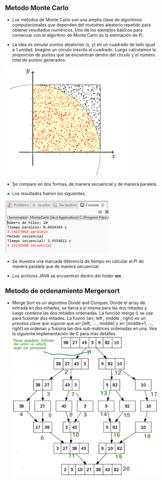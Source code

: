 ## Metodo Monte Carlo

* Los métodos de Monte Carlo son una amplia clase de algoritmos computacionales que dependen del muestreo aleatorio repetido para obtener resultados numéricos. Uno de los ejemplos básicos para comenzar con el algoritmo de Monte Carlo es la estimación de Pi.

* La idea es simular puntos aleatorios (x, y) en un cuadrado de lado igual a 1 unidad. Imagine un círculo inscrito al cuadrado. Luego calculamos la proporción de puntos que se encuentran dentro del círculo y el número total de puntos generados.

![image info](./img/circuloInscrito.png)

* Se comparo en dos formas, de manera secuencial y de manera paralela.

* Los resultados fueron los siguientes.

![image info](./img/resultado.png)

* Se muestra una marcada diferencia de tiempo en calcular el PI de manera paralela que de manera secuencial.

* Los archivos JAVA se encuentran dentro del folder **src**

## Metodo de ordenamiento Mergersort
* Merge Sort es un algoritmo Divide and Conquer. Divide el array de entrada en dos mitades, se llama a sí misma para las dos mitades y luego combina las dos mitades ordenadas. La función merge () se usa para fusionar dos mitades. La fusión (arr, left , middle , right) es un proceso clave que supone que arr [left, ... , middle] y arr [middle+1, ..., right] se ordenan y fusiona las dos sub-matrices ordenadas en una. Vea la siguiente implementación de C para más detalles.
![image info](./img/Merge-Sort-Tutorial.png)
